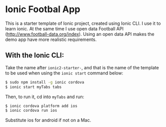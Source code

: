 # Ionic Footbal App

This is a starter template of Ionic project, created using Ionic CLI. I use it to learn ionic.
At the same time I use open data Football API (http://www.football-data.org/index).
Using an open data API makes the demo app have more realistic requirements.  

## With the Ionic CLI:

Take the name after `ionic2-starter-`, and that is the name of the template to be used when using the `ionic start` command below:

```bash
$ sudo npm install -g ionic cordova
$ ionic start myTabs tabs
```

Then, to run it, cd into `myTabs` and run:

```bash
$ ionic cordova platform add ios
$ ionic cordova run ios
```

Substitute ios for android if not on a Mac.

